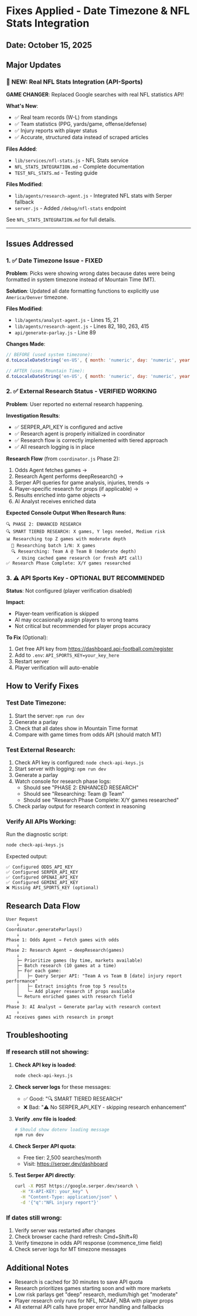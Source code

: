 # Fixes Applied - Date Timezone & NFL Stats Integration

## Date: October 15, 2025

## Major Updates

### 🎯 NEW: Real NFL Stats Integration (API-Sports)
**GAME CHANGER**: Replaced Google searches with real NFL statistics API!

**What's New**:
- ✅ Real team records (W-L) from standings
- ✅ Team statistics (PPG, yards/game, offense/defense)
- ✅ Injury reports with player status
- ✅ Accurate, structured data instead of scraped articles

**Files Added**:
- `lib/services/nfl-stats.js` - NFL Stats service
- `NFL_STATS_INTEGRATION.md` - Complete documentation
- `TEST_NFL_STATS.md` - Testing guide

**Files Modified**:
- `lib/agents/research-agent.js` - Integrated NFL stats with Serper fallback
- `server.js` - Added `/debug/nfl-stats` endpoint

See `NFL_STATS_INTEGRATION.md` for full details.

---

## Issues Addressed

### 1. ✅ Date Timezone Issue - FIXED
**Problem**: Picks were showing wrong dates because dates were being formatted in system timezone instead of Mountain Time (MT).

**Solution**: Updated all date formatting functions to explicitly use `America/Denver` timezone.

**Files Modified**:
- `lib/agents/analyst-agent.js` - Lines 15, 21
- `lib/agents/research-agent.js` - Lines 82, 180, 263, 415
- `api/generate-parlay.js` - Line 89

**Changes Made**:
```javascript
// BEFORE (used system timezone):
d.toLocaleDateString('en-US', { month: 'numeric', day: 'numeric', year: 'numeric' })

// AFTER (uses Mountain Time):
d.toLocaleDateString('en-US', { month: 'numeric', day: 'numeric', year: 'numeric', timeZone: 'America/Denver' })
```

### 2. ✅ External Research Status - VERIFIED WORKING
**Problem**: User reported no external research happening.

**Investigation Results**:
- ✅ SERPER_API_KEY is configured and active
- ✅ Research agent is properly initialized in coordinator
- ✅ Research flow is correctly implemented with tiered approach
- ✅ All research logging is in place

**Research Flow** (from `coordinator.js` Phase 2):
1. Odds Agent fetches games → 
2. Research Agent performs deepResearch() →
3. Serper API queries for game analysis, injuries, trends →
4. Player-specific research for props (if applicable) →
5. Results enriched into game objects →
6. AI Analyst receives enriched data

**Expected Console Output When Research Runs**:
```
🔍 PHASE 2: ENHANCED RESEARCH
🔍 SMART TIERED RESEARCH: X games, Y legs needed, Medium risk
📊 Researching top Z games with moderate depth
  📡 Researching batch 1/N: X games
  🔍 Researching: Team A @ Team B (moderate depth)
    ✓ Using cached game research (or fresh API call)
✅ Research Phase Complete: X/Y games researched
```

### 3. ⚠️ API Sports Key - OPTIONAL BUT RECOMMENDED
**Status**: Not configured (player verification disabled)

**Impact**: 
- Player-team verification is skipped
- AI may occasionally assign players to wrong teams
- Not critical but recommended for player props accuracy

**To Fix** (Optional):
1. Get free API key from https://dashboard.api-football.com/register
2. Add to `.env`: `API_SPORTS_KEY=your_key_here`
3. Restart server
4. Player verification will auto-enable

## How to Verify Fixes

### Test Date Timezone:
1. Start the server: `npm run dev`
2. Generate a parlay
3. Check that all dates show in Mountain Time format
4. Compare with game times from odds API (should match MT)

### Test External Research:
1. Check API key is configured: `node check-api-keys.js`
2. Start server with logging: `npm run dev`
3. Generate a parlay
4. Watch console for research phase logs:
   - Should see "PHASE 2: ENHANCED RESEARCH"
   - Should see "Researching: Team @ Team"
   - Should see "Research Phase Complete: X/Y games researched"
5. Check parlay output for research context in reasoning

### Verify All APIs Working:
Run the diagnostic script:
```bash
node check-api-keys.js
```

Expected output:
```
✅ Configured ODDS_API_KEY
✅ Configured SERPER_API_KEY
✅ Configured OPENAI_API_KEY
✅ Configured GEMINI_API_KEY
❌ Missing API_SPORTS_KEY (optional)
```

## Research Data Flow

```
User Request
    ↓
Coordinator.generateParlays()
    ↓
Phase 1: Odds Agent → Fetch games with odds
    ↓
Phase 2: Research Agent → deepResearch(games)
    ↓
    ├─ Prioritize games (by time, markets available)
    ├─ Batch research (10 games at a time)
    ├─ For each game:
    │   ├─ Query Serper API: "Team A vs Team B [date] injury report performance"
    │   ├─ Extract insights from top 5 results
    │   └─ Add player research if props available
    └─ Return enriched games with research field
    ↓
Phase 3: AI Analyst → Generate parlay with research context
    ↓
AI receives games with research in prompt
```

## Troubleshooting

### If research still not showing:

1. **Check API key is loaded**:
   ```bash
   node check-api-keys.js
   ```

2. **Check server logs** for these messages:
   - ✅ Good: "🔍 SMART TIERED RESEARCH"
   - ❌ Bad: "⚠️ No SERPER_API_KEY - skipping research enhancement"

3. **Verify .env file is loaded**:
   ```bash
   # Should show dotenv loading message
   npm run dev
   ```

4. **Check Serper API quota**:
   - Free tier: 2,500 searches/month
   - Visit: https://serper.dev/dashboard

5. **Test Serper API directly**:
   ```bash
   curl -X POST https://google.serper.dev/search \
     -H "X-API-KEY: your_key" \
     -H "Content-Type: application/json" \
     -d '{"q":"NFL injury report"}'
   ```

### If dates still wrong:

1. Verify server was restarted after changes
2. Check browser cache (hard refresh: Cmd+Shift+R)
3. Verify timezone in odds API response (commence_time field)
4. Check server logs for MT timezone messages

## Additional Notes

- Research is cached for 30 minutes to save API quota
- Research prioritizes games starting soon and with more markets
- Low risk parlays get "deep" research, medium/high get "moderate"
- Player research only runs for NFL, NCAAF, NBA with player props
- All external API calls have proper error handling and fallbacks
